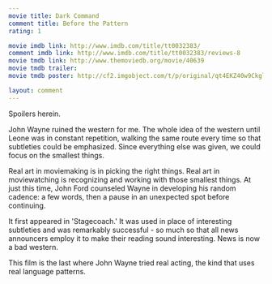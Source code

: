 ```yaml
---
movie title: Dark Command
comment title: Before the Pattern
rating: 1

movie imdb link: http://www.imdb.com/title/tt0032383/
comment imdb link: http://www.imdb.com/title/tt0032383/reviews-8
movie tmdb link: http://www.themoviedb.org/movie/40639
movie tmdb trailer: 
movie tmdb poster: http://cf2.imgobject.com/t/p/original/qt4EKZ40w9CkglAagXsju5V8CKI.jpg

layout: comment
---
```


Spoilers herein.

John Wayne ruined the western for me. The whole idea of the western until Leone was in  constant repetition, walking the same route every time so that subtleties could be  emphasized. Since everything else was given, we could focus on the smallest things.

Real art in moviemaking is in picking the right things. Real art in moviewatching is  recognizing and working with those smallest things. At just this time, John Ford  counseled Wayne in developing his random cadence: a few words, then a pause in an  unexpected spot before continuing.

It first appeared in 'Stagecoach.' It was used in place of interesting subtleties and was  remarkably successful - so much so that all news announcers employ it to make their  reading sound interesting. News is now a bad western.

This film is the last where John Wayne tried real acting, the kind that uses real language  patterns.